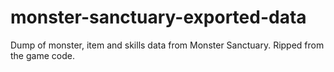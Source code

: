 # monster-sanctuary-exported-data
Dump of monster, item and skills data from Monster Sanctuary. Ripped from the game code.
